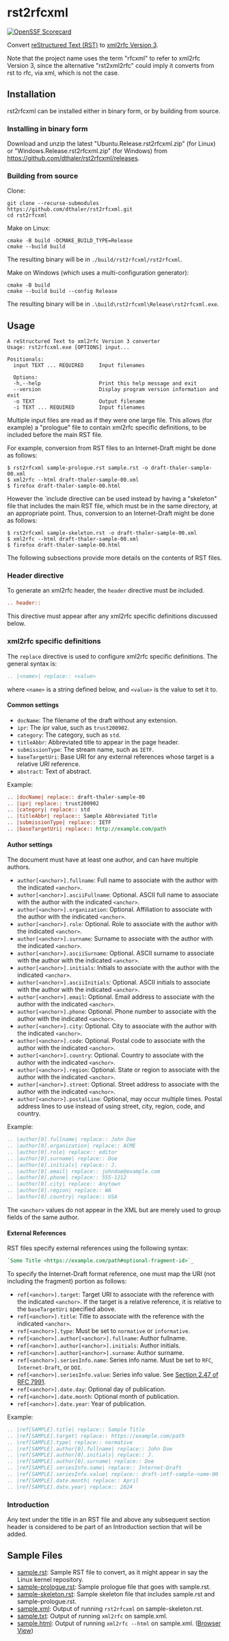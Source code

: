 # rst2rfcxml
[![OpenSSF Scorecard](https://api.scorecard.dev/projects/github.com/dthaler/rst2rfcxml/badge)](https://scorecard.dev/viewer/?uri=github.com/dthaler/rst2rfcxml)

Convert [reStructured Text (RST)](https://docutils.sourceforge.io/docs/ref/rst/restructuredtext.html)
to [xml2rfc Version 3](https://www.rfc-editor.org/rfc/rfc7991).

Note that the project name uses the term "rfcxml" to refer to xml2rfc Version 3, since the alternative
"rst2xml2rfc" could imply it converts from rst to rfc, via xml, which is not the case.

## Installation

rst2rfcxml can be installed either in binary form, or by building from source.

### Installing in binary form

Download and unzip the latest "Ubuntu.Release.rst2rfcxml.zip" (for Linux) or
"Windows.Release.rst2rfcxml.zip" (for Windows) from
https://github.com/dthaler/rst2rfcxml/releases.

### Building from source

Clone:
```
git clone --recurse-submodules https://github.com/dthaler/rst2rfcxml.git
cd rst2rfcxml
```

Make on Linux:
```
cmake -B build -DCMAKE_BUILD_TYPE=Release
cmake --build build
```

The resulting binary will be in `./build/rst2rfcxml/rst2rfcxml`.

Make on Windows (which uses a multi-configuration generator):
```
cmake -B build
cmake --build build --config Release
```

The resulting binary will be in `.\build\rst2rfcxml\Release\rst2rfcxml.exe`.

## Usage

```
A reStructured Text to xml2rfc Version 3 converter
Usage: rst2rfcxml.exe [OPTIONS] input...

Positionals:
  input TEXT ... REQUIRED     Input filenames

  Options:
  -h,--help                   Print this help message and exit
  --version                   Display program version information and exit
  -o TEXT                     Output filename
  -i TEXT ... REQUIRED        Input filenames
```

Multiple input files are read as if they were one large file.
This allows (for example) a "prologue" file to contain xml2rfc specific definitions,
to be included before the main RST file.

For example, conversion from RST files to an Internet-Draft might be done as follows:

```
$ rst2rfcxml sample-prologue.rst sample.rst -o draft-thaler-sample-00.xml
$ xml2rfc --html draft-thaler-sample-00.xml
$ firefox draft-thaler-sample-00.html
```

However the `include directive can be used instead by having a "skeleton" file that
includes the main RST file, which must be in the same directory, at an appropriate
point.  Thus, conversion to an Internet-Draft might be done as follows:

```
$ rst2rfcxml sample-skeleton.rst -o draft-thaler-sample-00.xml
$ xml2rfc --html draft-thaler-sample-00.xml
$ firefox draft-thaler-sample-00.html
```

The following subsections provide more details on the contents
of RST files.

### Header directive

To generate an xml2rfc header, the `header` directive must be included.

```rst
.. header::
```

This directive must appear after any xml2rfc specific definitions discussed below.

### xml2rfc specific definitions

The `replace` directive is used to configure xml2rfc specific definitions.
The general syntax is:

```rst
.. |<name>| replace:: <value>
```

where `<name>` is a string defined below, and `<value>` is the value to set it to.

#### Common settings

* `docName`: The filename of the draft without any extension.
* `ipr`: The ipr value, such as `trust200902`.
* `category`: The category, such as `std`.
* `titleAbbr`: Abbreviated title to appear in the page header.
* `submissionType`: The stream name, such as `IETF`.
* `baseTargetUri`: Base URI for any external references whose target is a relative URI reference.
* `abstract`: Text of abstract.

Example:

```rst
.. |docName| replace:: draft-thaler-sample-00
.. |ipr| replace:: trust200902
.. |category| replace:: std
.. |titleAbbr| replace:: Sample Abbreviated Title
.. |submissionType| replace:: IETF
.. |baseTargetUri| replace:: http://example.com/path
```

#### Author settings

The document must have at least one author, and can have multiple authors.

* `author[<anchor>].fullname`: Full name to associate with the author with the indicated `<anchor>`.
* `author[<anchor>].asciiFullname`: Optional. ASCII full name to associate with the author with the indicated `<anchor>`.
* `author[<anchor>].organization`: Optional. Affiliation to associate with the author with the indicated `<anchor>`.
* `author[<anchor>].role`: Optional. Role to associate with the author with the indicated `<anchor>`.
* `author[<anchor>].surname`: Surname to associate with the author with the indicated `<anchor>`.
* `author[<anchor>].asciiSurname`: Optional. ASCII surname to associate with the author with the indicated `<anchor>`.
* `author[<anchor>].initials`: Initials to associate with the author with the indicated `<anchor>`.
* `author[<anchor>].asciiInitials`: Optional.  ASCII initials to associate with the author with the indicated `<anchor>`.
* `author[<anchor>].email`: Optional. Email address to associate with the author with the indicated `<anchor>`.
* `author[<anchor>].phone`: Optional. Phone number to associate with the author with the indicated `<anchor>`.
* `author[<anchor>].city`: Optional. City to associate with the author with the indicated `<anchor>`.
* `author[<anchor>].code`: Optional. Postal code to associate with the author with the indicated `<anchor>`.
* `author[<anchor>].country`: Optional. Country to associate with the author with the indicated `<anchor>`.
* `author[<anchor>].region`: Optional. State or region to associate with the author with the indicated `<anchor>`.
* `author[<anchor>].street`: Optional. Street address to associate with the author with the indicated `<anchor>`.
* `author[<anchor>].postalLine`: Optional, may occur multiple times. Postal address lines to use instead of using street, city, region, code, and country.

Example:

```rst
.. |author[0].fullname| replace:: John Doe
.. |author[0].organization| replace:: ACME
.. |author[0].role| replace:: editor
.. |author[0].surname| replace:: Doe
.. |author[0].initials| replace:: J.
.. |author[0].email| replace:: johndoe@example.com
.. |author[0].phone| replace:: 555-1212
.. |author[0].city| replace:: Anytown
.. |author[0].region| replace:: WA
.. |author[0].country| replace:: USA
```

The `<anchor>` values do not appear in the XML but are merely
used to group fields of the same author.

#### External References

RST files specify external references using the following syntax:

```rst
`Some Title <https://example.com/path#optional-fragment-id>`_
```

To specify the Internet-Draft format reference, one must map the URI (not including the fragment)
portion as follows:

* `ref[<anchor>].target`: Target URI to associate with the reference with the indicated `<anchor>`. If the target
  is a relative reference, it is relative to the `baseTargetUri` specified above.
* `ref[<anchor>].title`: Title to associate with the reference with the indicated `<anchor>`.
* `ref[<anchor>].type`: Must be set to `normative` or `informative`.
* `ref[<anchor>].author[<anchor>].fullname`: Author fullname.
* `ref[<anchor>].author[<anchor>].initials`: Author initials.
* `ref[<anchor>].author[<anchor>].surname`: Author surname.
* `ref[<anchor>].seriesInfo.name`: Series info name.  Must be set to `RFC`, `Internet-Draft`, or `DOI`.
* `ref[<anchor>].seriesInfo.value`: Series info value.  See [Section 2.47 of RFC 7991](https://www.rfc-editor.org/rfc/rfc7991#section-2.47).
* `ref[<anchor>].date.day`: Optional day of publication.
* `ref[<anchor>].date.month`: Optional month of publication.
* `ref[<anchor>].date.year`: Year of publication.

Example:

```rst
.. |ref[SAMPLE].title| replace:: Sample Title
.. |ref[SAMPLE].target| replace:: https://example.com/path
.. |ref[SAMPLE].type| replace:: normative
.. |ref[SAMPLE].author[0].fullname| replace:: John Doe
.. |ref[SAMPLE].author[0].initials| replace:: J.
.. |ref[SAMPLE].author[0].surname| replace:: Doe
.. |ref[SAMPLE].seriesInfo.name| replace:: Internet-Draft
.. |ref[SAMPLE].seriesInfo.value| replace:: draft-ietf-sample-name-00
.. |ref[SAMPLE].date.month| replace:: April
.. |ref[SAMPLE].date.year| replace:: 2024
```

### Introduction

Any text under the title in an RST file and above any subsequent section header
is considered to be part of an Introduction section that will be added.

## Sample Files

* [sample.rst](sample/sample.rst): Sample RST file to convert, as it might appear in say the Linux kernel repository.
* [sample-prologue.rst](sample/sample-prologue.rst): Sample prologue file that goes with sample.rst.
* [sample-skeleton.rst](sample/sample-skeleton.rst): Sample skeleton file that includes sample.rst and sample-prologue.rst.
* [sample.xml](sample/sample.xml): Output of running `rst2rfcxml` on sample-skeleton.rst.
* [sample.txt](sample/sample.txt): Output of running `xml2rfc` on sample.xml.
* [sample.html](sample/sample.html): Output of running `xml2rfc --html` on sample.xml. ([Browser View](https://htmlpreview.github.io/?https://raw.githubusercontent.com/dthaler/rst2rfcxml/main/sample/sample.html))
